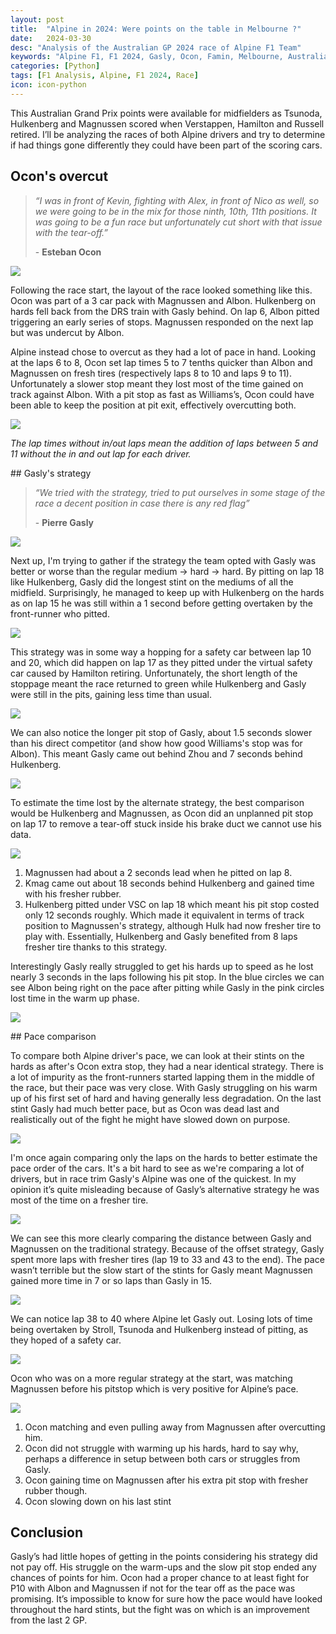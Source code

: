```yaml
---
layout: post
title:  "Alpine in 2024: Were points on the table in Melbourne ?"
date:   2024-03-30
desc: "Analysis of the Australian GP 2024 race of Alpine F1 Team"
keywords: "Alpine F1, F1 2024, Gasly, Ocon, Famin, Melbourne, Australia, Race, Motorsport"
categories: [Python]
tags: [F1 Analysis, Alpine, F1 2024, Race]
icon: icon-python
---
```

This Australian Grand Prix points were available for midfielders as Tsunoda, Hulkenberg and Magnussen scored when Verstappen, Hamilton and Russell retired. I’ll be analyzing the races of both Alpine drivers and try to determine if had things gone differently they could have been part of the scoring cars.

## Ocon's overcut

> *“I was in front of Kevin, fighting with Alex, in front of Nico as well, so we were going to be in the mix for those ninth, 10th, 11th positions. It was going to be a fun race but unfortunately cut short with that issue with the tear-off.”*
>
> \- **Esteban Ocon**

<div class="image-container">
    <img src="{{ site.img_path }}/australia_2024/race/lap_5.png" class="responsive-img-medium">
</div>

Following the race start, the layout of the race looked something like this. Ocon was part of a 3 car pack with Magnussen and Albon. Hulkenberg on hards fell back from the DRS train with Gasly behind. On lap 6, Albon pitted triggering an early series of stops. Magnussen responded on the next lap but was undercut by Albon.

Alpine instead chose to overcut as they had a lot of pace in hand. Looking at the laps 6 to 8, Ocon set lap times 5 to 7 tenths quicker than Albon and Magnussen on fresh tires (respectively laps 8 to 10 and laps 9 to 11). Unfortunately a slower stop meant they lost most of the time gained on track against Albon. With a pit stop as fast as Williams’s, Ocon could have been able to keep the position at pit exit, effectively overcutting both.

<div class="image-container">
    <img src="{{ site.img_path }}/australia_2024/race/pit_seq_1.png" class="responsive-img-medium">
</div>

*The lap times without in/out laps mean the addition of laps between 5 and 11 without the in and out lap for each driver.*

## Gasly's strategy

> *“We tried with the strategy, tried to put ourselves in some stage of the race a decent position in case there is any red flag”*
>
> 
> \- **Pierre Gasly**

<div class="image-container">
    <img src="{{ site.img_path }}/australia_2024/race/strategies.png" class="responsive-img-medium">
</div>

Next up, I'm trying to gather if the strategy the team opted with Gasly was better or worse than the regular medium → hard → hard. By pitting on lap 18 like Hulkenberg, Gasly did the longest stint on the mediums of all the midfield. Surprisingly, he managed to keep up with Hulkenberg on the hards as on lap 15 he was still within a 1 second before getting overtaken by the front-runner who pitted.

<div class="image-container">
    <img src="{{ site.img_path }}/australia_2024/race/lap_15.png" class="responsive-img-medium">
</div>

This strategy was in some way a hopping for a safety car between lap 10 and 20, which did happen on lap 17 as they pitted under the virtual safety car caused by Hamilton retiring. Unfortunately, the short length of the stoppage meant the race returned to green while Hulkenberg and Gasly were still in the pits, gaining less time than usual.

<div class="image-container">
    <img src="{{ site.img_path }}/australia_2024/race/pit_times.png" class="responsive-img-medium">
</div>

We can also notice the longer pit stop of Gasly, about 1.5 seconds slower than his direct competitor (and show how good Williams's stop was for Albon). This meant Gasly came out behind Zhou and 7 seconds behind Hulkenberg.

<div class="image-container">
    <img src="{{ site.img_path }}/australia_2024/race/lap_18.png" class="responsive-img-medium">
</div>

To estimate the time lost by the alternate strategy, the best comparison would be Hulkenberg and Magnussen, as Ocon did an unplanned pit stop on lap 17 to remove a tear-off stuck inside his brake duct we cannot use his data.

<div class="image-container">
    <img src="{{ site.img_path }}/australia_2024/race/gap_mag_hul.png" class="responsive-img-medium">
</div>

1. Magnussen had about a 2 seconds lead when he pitted on lap 8.
2. Kmag came out about 18 seconds behind Hulkenberg and gained time with his fresher rubber.
3. Hulkenberg pitted under VSC on lap 18 which meant his pit stop costed only 12 seconds roughly. Which made it equivalent in terms of track position to Magnussen's strategy, although Hulk had now fresher tire to play with. Essentially, Hulkenberg and Gasly benefited from 8 laps fresher tire thanks to this strategy.

Interestingly Gasly really struggled to get his hards up to speed as he lost nearly 3 seconds in the laps following his pit stop. In the blue circles we can see Albon being right on the pace after pitting while Gasly in the pink circles lost time in the warm up phase.

<div class="image-container">
    <img src="{{ site.img_path }}/australia_2024/race/gap_GAS_ALB_1_54.png" class="responsive-img-medium">
</div>

## Pace comparison

To compare both Alpine driver's pace, we can look at their stints on the hards as after's Ocon extra stop, they had a near identical strategy. There is a lot of impurity as the front-runners started lapping them in the middle of the race, but their pace was very close. With Gasly struggling on his warm up of his first set of hard and having generally less degradation. On the last stint Gasly had much better pace, but as Ocon was dead last and realistically out of the fight he might have slowed down on purpose.

<div class="image-container">
    <img src="{{ site.img_path }}/australia_2024/race/team_pace_label.png" class="responsive-img-medium">
</div>

I'm once again comparing only the laps on the hards to better estimate the pace order of the cars. It's a bit hard to see as we're comparing a lot of drivers, but in race trim Gasly's Alpine was one of the quickest. In my opinion it’s quite misleading because of Gasly’s alternative strategy he was most of the time on a fresher tire.

<div class="image-container">
    <img src="{{ site.img_path }}/australia_2024/race/pace_comparison.png" class="responsive-img-medium">
</div>

We can see this more clearly comparing the distance between Gasly and Magnussen on the traditional strategy. Because of the offset strategy, Gasly spent more laps with fresher tires (lap 19 to 33 and 43 to the end). The pace wasn’t terrible but the slow start of the stints for Gasly meant Magnussen gained more time in 7 or so laps than Gasly in 15.

<div class="image-container">
    <img src="{{ site.img_path }}/australia_2024/race/gap_mag_gas_strat.png" class="responsive-img-large">
</div>

We can notice lap 38 to 40 where Alpine let Gasly out. Losing lots of time being overtaken by Stroll, Tsunoda and Hulkenberg instead of pitting, as they hoped of a safety car.

<div class="image-container">
    <img src="{{ site.img_path }}/australia_2024/race/lap_38.png" class="responsive-img-medium">
</div>

Ocon who was on a more regular strategy at the start, was matching Magnussen before his pitstop which is very positive for Alpine’s pace.

<div class="image-container">
    <img src="{{ site.img_path }}/australia_2024/race/gap_oco_mag_strat.png" class="responsive-img-large">
</div>

1. Ocon matching and even pulling away from Magnussen after overcutting him.
2. Ocon did not struggle with warming up his hards, hard to say why, perhaps a difference in setup between both cars or struggles from Gasly.
3. Ocon gaining time on Magnussen after his extra pit stop with fresher rubber though.
4. Ocon slowing down on his last stint

## Conclusion

Gasly’s had little hopes of getting in the points considering his strategy did not pay off. His struggle on the warm-ups and the slow pit stop ended any chances of points for him. Ocon had a proper chance to at least fight for P10 with Albon and Magnussen if not for the tear off as the pace was promising. It’s impossible to know for sure how the pace would have looked throughout the hard stints, but the fight was on which is an improvement from the last 2 GP.